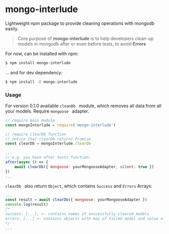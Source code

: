 # mongo-interlude
Lightweight npm package to provide cleaning operations with mongodb easily.

> Core purpose of **mongo-interlude**
> is to help developers clean-up models in mongodb after
or even before tests, to avoid **Errors**

For now, can be installed with npm:

```sh
$ npm install mongo-interlude
```
... and for dev dependency:

```sh
$ npm install -D mongo-interlude
```

### Usage

For version 0.1.0 available ```cleanDb ``` module, which removes all data from all your models. Require ```mongoose ``` adapter.
```javascript
// require main module
const mongoInterlude = require('mongo-interlude')

// require clearDb function
// notice that clearDb returns Promise
const clearDb = mongoInterlude.clearDb

...
// e.g. you have after tests function:
after(async () => {
    await clearDb({ mongoose: yourMongooseAdapter, silent: true })
})
...
```

```clearDb ``` also return `Object`, which contains `Success` and `Errors` Arrays:
```javascript
...
const result = await clearDb({ mongoose: yourMongooseAdapter })
console.log(result)
/*
success: [...], <- contains names of successfully cleared models
errors: [...] <- contains objects with key of failed model and value of error
*/
...
```
